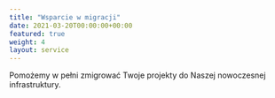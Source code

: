 ```yaml
---
title: "Wsparcie w migracji"
date: 2021-03-20T00:00:00+00:00
featured: true
weight: 4
layout: service
---
```


Pomożemy w pełni zmigrować Twoje projekty do Naszej nowoczesnej infrastruktury.

